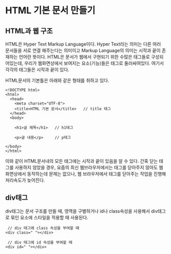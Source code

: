 # HTML 기본 문서 만들기

## HTML과 웹 구조

HTML은 Hyper Text Markup Language이다. Hyper Text라는 의미는 다른 여러 문서들을 서로 연결 해주는다는 의미이고 Markup Language의 의미는 시작과 끝이 존재하는 언어란 뜻이다.
HTML은 문서가 웹에서 구현되기 위한 수많은 태그들로 구성되어있는데, 우리가 웹화면상에서 보여지는 요소(기능)들은 태그로 둘러싸여있다. 여기서 각각의 태그들은 시작과 끝이 있다. 

HTML문서의 기본틀은 아래와 같은 형태를 취하고 있다.

```
<!DOCTYPE html>
<html>
  <head>
    <meta charset="UTF-8">
    <title>HTML 기본 문서</title>   // title 태그
  </head>
  <body>

    <h1>글 제목</h1>   // h1태그

    <p>글 내용</p>     // p태그

</body>
</html>
```

이와 같이 HTML문서내의 모든 태그에는 시작과 끝이 있음을 알 수 있다.
간혹 닫는 태그를 사용하지 않았을 경우, 요즘의 최신 웹브라우저에서는 태그를 닫아주지 않아도 웹 화면상에서 동작하는데 문제는 없으나, 웹 브라우저에서 태그를 닫아주는 작업을 진행해 처리속도가 늦어진다.

## div태그
div태그는 문서 구조를 만들 때, 영역을 구별하거나 id나 class속성을 사용해서 div태그로 묶인 요소에 스타일을 적용할 때 사용된다.
```
 // div 태그에 class 속성을 부여할 때
<div class=" "></div>

 // div 태그에 id 속성을 부여할 때
<div id=" "></div>
```
